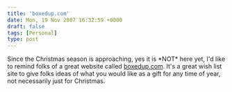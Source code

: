 ```yaml
---
title: 'boxedup.com'
date: Mon, 19 Nov 2007 16:32:59 +0000
draft: false
tags: [Personal]
type: post
---
```


Since the Christmas season is approaching, yes it is \*NOT\* here yet, I'd like to remind folks of a great website called [boxedup.com](http://www.boxedup.com/jmrodri). It's a great wish list site to give folks ideas of what you would like as a gift for any time of year, not necessarily just for Christmas.